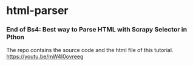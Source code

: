 # html-parser
### End of Bs4: Best way to Parse HTML with Scrapy Selector in Pthon
The repo contains the source code and the html file of this tutorial.
https://youtu.be/mW4I0ovreeg
